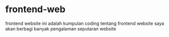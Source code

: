 # frontend-web
frontend website 
ini adalah kumpulan coding tentang frontend website
saya akan berbagi banyak pengalaman seputaran website
